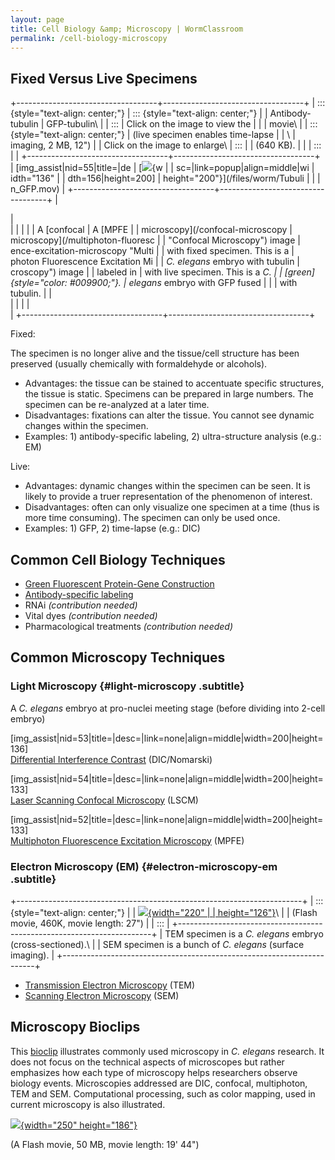 ```yaml
---
layout: page
title: Cell Biology &amp; Microscopy | WormClassroom
permalink: /cell-biology-microscopy
---
```

Fixed Versus Live Specimens
---------------------------

+-----------------------------------+-----------------------------------+
| ::: {style="text-align: center;"} | ::: {style="text-align: center;"} |
| Antibody-tubulin                  | GFP-tubulin\                      |
| :::                               | Click on the image to view the    |
|                                   | movie\                            |
| ::: {style="text-align: center;"} | (live specimen enables time-lapse |
| \                                 | imaging, 2 MB, 12\")              |
| Click on the image to enlarge\    | :::                               |
| (640 KB).                         |                                   |
| :::                               |                                   |
+-----------------------------------+-----------------------------------+
| \[img\_assist\|nid=55\|title=\|de | [![](/files/worm/MPFELiveS.jpg){w |
| sc=\|link=popup\|align=middle\|wi | idth="136"                        |
| dth=156\|height=200\]             | height="200"}](/files/worm/Tubuli |
|                                   | n_GFP.mov)                        |
+-----------------------------------+-----------------------------------+
| <div>                             | <div>                             |
|                                   |                                   |
| A [confocal                       | A [MPFE                           |
| microscopy](/confocal-microscopy  | microscopy](/multiphoton-fluoresc |
| "Confocal Microscopy") image      | ence-excitation-microscopy "Multi |
| with fixed specimen. This is a    | photon Fluorescence Excitation Mi |
| *C. elegans* embryo with tubulin  | croscopy") image                  |
| labeled in                        | with live specimen. This is a *C. |
| [green]{style="color: #009900;"}. | elegans* embryo with GFP fused    |
|                                   | with tubulin.                     |
| </div>                            |                                   |
|                                   | </div>                            |
+-----------------------------------+-----------------------------------+

Fixed:

The specimen is no longer alive and the tissue/cell structure has been
preserved (usually chemically with formaldehyde or alcohols).

-   Advantages: the tissue can be stained to accentuate specific
    structures, the tissue is static. Specimens can be prepared in large
    numbers. The specimen can be re-analyzed at a later time.
-   Disadvantages: fixations can alter the tissue. You cannot see
    dynamic changes within the specimen.
-   Examples: 1) antibody-specific labeling, 2) ultra-structure analysis
    (e.g.: EM)

Live:

-   Advantages: dynamic changes within the specimen can be seen. It is
    likely to provide a truer representation of the phenomenon of
    interest.
-   Disadvantages: often can only visualize one specimen at a time (thus
    is more time consuming). The specimen can only be used once.
-   Examples: 1) GFP, 2) time-lapse (e.g.: DIC)

Common Cell Biology Techniques
------------------------------

-   [Green Fluorescent Protein-Gene
    Construction](green-fluorescent-protein-gene-construction)
-   [Antibody-specific labeling](antibody-specific-labeling)
-   RNAi *(contribution needed)*
-   Vital dyes *(contribution needed)*
-   Pharmacological treatments *(contribution needed)*

Common Microscopy Techniques
----------------------------

### Light Microscopy {#light-microscopy .subtitle}

<div>

A *C. elegans* embryo at pro-nuclei meeting stage (before dividing into
2-cell embryo)

</div>

<div>

\[img\_assist\|nid=53\|title=\|desc=\|link=none\|align=middle\|width=200\|height=136\]\
[Differential Interference
Contrast](/differential-interference-contrast-dic-microscopy "Differential Interference Contrast (DIC) Microscopy")
(DIC/Nomarski)

</div>

<div>

\[img\_assist\|nid=54\|title=\|desc=\|link=none\|align=middle\|width=200\|height=133\]\
[Laser Scanning Confocal
Microscopy](/confocal-microscopy "Confocal Microscopy") (LSCM)

</div>

<div>

\[img\_assist\|nid=52\|title=\|desc=\|link=none\|align=middle\|width=200\|height=133\]\
[Multiphoton Fluorescence Excitation
Microscopy](/multiphoton-fluorescence-excitation-microscopy "Multiphoton Fluorescence Excitation Microscopy") (MPFE)

</div>

### Electron Microscopy (EM) {#electron-microscopy-em .subtitle}

+-----------------------------------------------------------------------+
| ::: {style="text-align: center;"}                                     |
| [![](/files/worm/EM.jpg){width="220"                                  |
| height="126"}](/files/worm/EM.swf)\                                   |
| (Flash movie, 460K, movie length: 27\")                               |
| :::                                                                   |
+-----------------------------------------------------------------------+
| TEM specimen is a *C. elegans* embryo (cross-sectioned).\             |
| SEM specimen is a bunch of *C. elegans* (surface imaging).            |
+-----------------------------------------------------------------------+

-   [Transmission Electron
    Microscopy](/transmission-electron-microscopy-tem "Transmission Electron Microscopy (TEM)")
    (TEM)
-   [Scanning Electron
    Microscopy](/scanning-electron-microscopy-sem "Scanning Electron Microscopy (SEM)")
    (SEM)

Microscopy Bioclips
-------------------

This [bioclip](http://www.bioclips.com/) illustrates commonly used
microscopy in *C. elegans* research. It does not focus on the technical
aspects of microscopes but rather emphasizes how each type of microscopy
helps researchers observe biology events. Microscopies addressed are
DIC, confocal, multiphoton, TEM and SEM. Computational processing, such
as color mapping, used in current microscopy is also illustrated.

[![](/files/worm/MicroscopyBioclip.jpg){width="250"
height="186"}](/files/worm/Microscopy.swf)

(A Flash movie, 50 MB, movie length: 19\' 44\")
